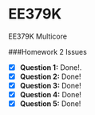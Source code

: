 EE379K
======

EE379K Multicore

###Homework 2 Issues

- [X] **Question 1:** Done!.
- [X] **Question 2:** Done!
- [X] **Question 3:** Done!
- [X] **Question 4:** Done!
- [X] **Question 5:** Done!
